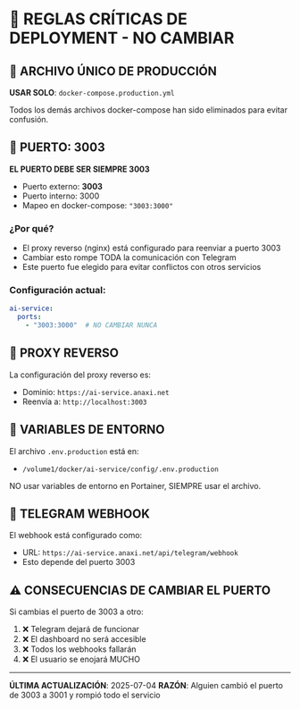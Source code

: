 # 🚨 REGLAS CRÍTICAS DE DEPLOYMENT - NO CAMBIAR

## 📁 ARCHIVO ÚNICO DE PRODUCCIÓN

**USAR SOLO**: `docker-compose.production.yml`

Todos los demás archivos docker-compose han sido eliminados para evitar confusión.

## 🔴 PUERTO: 3003

**EL PUERTO DEBE SER SIEMPRE 3003**

- Puerto externo: **3003**
- Puerto interno: 3000
- Mapeo en docker-compose: `"3003:3000"`

### ¿Por qué?
- El proxy reverso (nginx) está configurado para reenviar a puerto 3003
- Cambiar esto rompe TODA la comunicación con Telegram
- Este puerto fue elegido para evitar conflictos con otros servicios

### Configuración actual:
```yaml
ai-service:
  ports:
    - "3003:3000"  # NO CAMBIAR NUNCA
```

## 🔴 PROXY REVERSO

La configuración del proxy reverso es:
- Dominio: `https://ai-service.anaxi.net`
- Reenvía a: `http://localhost:3003`

## 🔴 VARIABLES DE ENTORNO

El archivo `.env.production` está en:
- `/volume1/docker/ai-service/config/.env.production`

NO usar variables de entorno en Portainer, SIEMPRE usar el archivo.

## 🔴 TELEGRAM WEBHOOK

El webhook está configurado como:
- URL: `https://ai-service.anaxi.net/api/telegram/webhook`
- Esto depende del puerto 3003

## ⚠️ CONSECUENCIAS DE CAMBIAR EL PUERTO

Si cambias el puerto de 3003 a otro:
1. ❌ Telegram dejará de funcionar
2. ❌ El dashboard no será accesible
3. ❌ Todos los webhooks fallarán
4. ❌ El usuario se enojará MUCHO

---

**ÚLTIMA ACTUALIZACIÓN**: 2025-07-04
**RAZÓN**: Alguien cambió el puerto de 3003 a 3001 y rompió todo el servicio